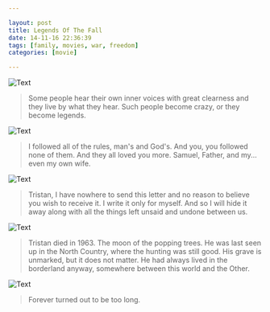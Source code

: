 ```yaml
---

layout: post
title: Legends Of The Fall
date: 14-11-16 22:36:39
tags: [family, movies, war, freedom]
categories: [movie]

---
```


![Text]({{site.url}}/assets/blog_img/2014-11-16-legends-of-the-fall/japhson-legends%5B00_11_19%5D%5B20141116-222746-4%5D.PNG) 

> Some people hear their own inner voices with great clearness and they live by what they hear. Such people become crazy, or they become legends.

![Text]({{site.url}}/assets/blog_img/2014-11-16-legends-of-the-fall/japhson-legends%5B01_15_33%5D%5B20141116-223304-2%5D.PNG) 

> I followed all of the rules, man's and God's. And you, you followed none of them. And they all loved you more. Samuel, Father, and my... even my own wife.

![Text]({{site.url}}/assets/blog_img/2014-11-16-legends-of-the-fall/japhson-legends%5B00_53_22%5D%5B20141116-210022-1%5D.PNG) 

> Tristan, I have nowhere to send this letter and no reason to believe you wish to receive it. I write it only for myself. And so I will hide it away along with all the things left unsaid and undone between us.

![Text]({{site.url}}/assets/blog_img/2014-11-16-legends-of-the-fall/japhson-legends%5B02_07_30%5D%5B20141116-221447-3%5D.PNG) 

> Tristan died in 1963. The moon of the popping trees. He was last seen up in the North Country, where the hunting was still good. His grave is unmarked, but it does not matter. He had always lived in the borderland anyway, somewhere between this world and the Other.

![Text]({{site.url}}/assets/blog_img/2014-11-16-legends-of-the-fall/japhson-legends%5B00_17_07%5D%5B20141116-223023-0%5D.PNG) 

> Forever turned out to be too long.
